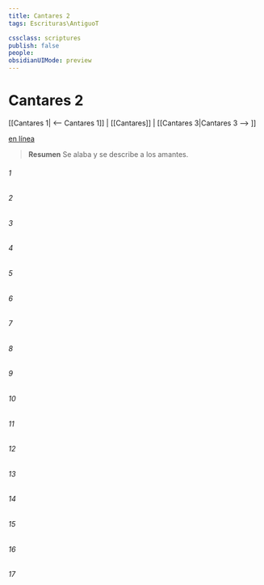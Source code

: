 ```yaml
---
title: Cantares 2
tags: Escrituras\AntiguoT

cssclass: scriptures
publish: false
people:
obsidianUIMode: preview
---
```


# Cantares 2
[[Cantares 1| <-- Cantares 1]] | [[Cantares]] | [[Cantares 3|Cantares 3 --> ]]

[en línea](https://churchofjesuschrist.org/study/scriptures/ot/song/2?lang=spa)

> __Resumen__
Se alaba y se describe a los amantes.

###### 1 


###### 2 


###### 3 


###### 4 


###### 5 


###### 6 


###### 7 


###### 8 


###### 9 


###### 10 


###### 11 


###### 12 


###### 13 


###### 14 


###### 15 


###### 16 


###### 17 


